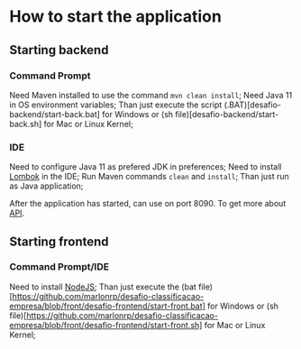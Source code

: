 # How to start the application

## Starting backend

### Command Prompt

Need Maven installed to use the command `mvn clean install`;
Need Java 11 in OS environment variables;
Than just execute the script (.BAT)[desafio-backend/start-back.bat] for Windows or (sh file)[desafio-backend/start-back.sh] for Mac or Linux Kernel;

### IDE

Need to configure Java 11 as prefered JDK in preferences;
Need to install [Lombok](https://projectlombok.org/) in the IDE;
Run Maven commands `clean` and `install`;
Than just run as Java application;

After the application has started, can use on port 8090.
To get more about [API](desafio-backend/README.md).

## Starting frontend

### Command Prompt/IDE

Need to install [NodeJS](https://nodejs.org/en/download/);
Than just execute the (bat file)[https://github.com/marlonrp/desafio-classificacao-empresa/blob/front/desafio-frontend/start-front.bat] for Windows or (sh file)[https://github.com/marlonrp/desafio-classificacao-empresa/blob/front/desafio-frontend/start-front.sh] for Mac or Linux Kernel;
